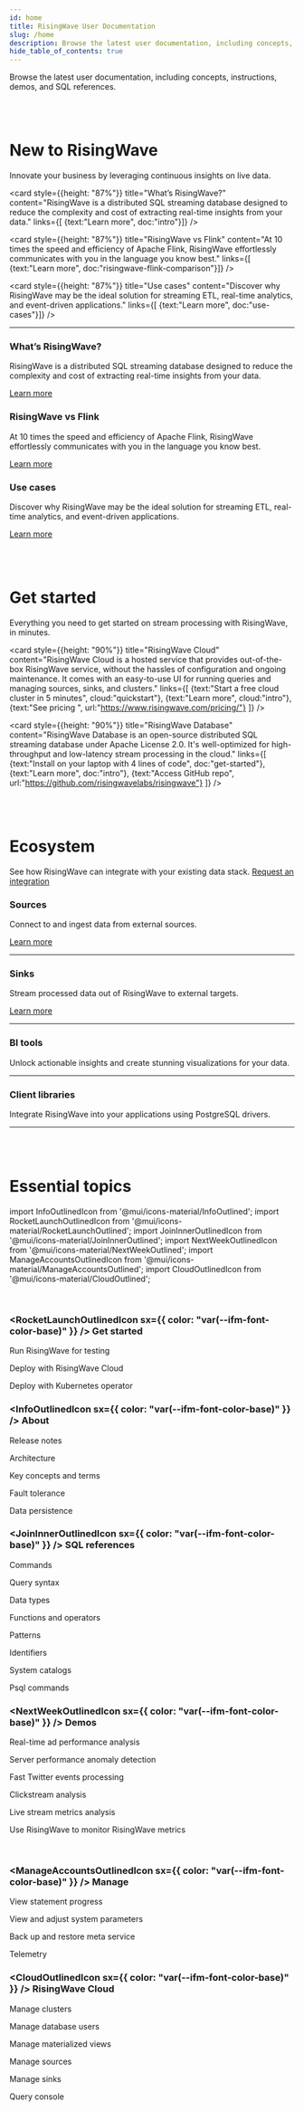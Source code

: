 ```yaml
---
id: home
title: RisingWave User Documentation
slug: /home
description: Browse the latest user documentation, including concepts, instructions, demos, and SQL references.
hide_table_of_contents: true
---
```


Browse the latest user documentation, including concepts, instructions, demos, and SQL references.

<br/><br/>

# New to RisingWave

Innovate your business by leveraging continuous insights on live data.

<grid
 container
 direction="row"
 spacing="15"
 justifyContent="space-between"
 justifyItems="stretch"
 alignItems="stretch">

<grid item xs={12} sm={6} md={4}>

 <card
 style={{height: "87%"}}
 title="What’s RisingWave?"
 content="RisingWave is a distributed SQL streaming database designed to reduce the complexity and cost of extracting real-time insights from your data."
 links={[
 {text:"Learn more", doc:"intro"}]}
 />

</grid>

<grid item xs={12} sm={6} md={4}>

 <card
 style={{height: "87%"}}
 title="RisingWave vs Flink"
 content="At 10 times the speed and efficiency of Apache Flink, RisingWave effortlessly communicates with you in the language you know best."
 links={[
 {text:"Learn more", doc:"risingwave-flink-comparison"}]}
 />
  
</grid>

<grid item xs={12} sm={6} md={4}>

<card
 style={{height: "87%"}}
 title="Use cases"
 content="Discover why RisingWave may be the ideal solution for streaming ETL, real-time analytics, and event-driven applications."
 links={[
 {text:"Learn more", doc:"use-cases"}]}
 />
  
</grid>

</grid>

---

<grid
 container
 direction="row"
 spacing="30"
 justifyContent="space-between"
 justifyItems="stretch"
 alignItems="stretch">

<grid item xs={12} sm={6} md={4}>

### What’s RisingWave?

RisingWave is a distributed SQL streaming database designed to reduce the complexity and cost of extracting real-time insights from your data.

[Learn more](/intro.md)

</grid>

<grid item xs={12} sm={6} md={4}>

### RisingWave vs Flink

At 10 times the speed and efficiency of Apache Flink, RisingWave effortlessly communicates with you in the language you know best.

[Learn more](/risingwave-flink-comparison.md)
  
</grid>

<grid item xs={12} sm={6} md={4}>

### Use cases

Discover why RisingWave may be the ideal solution for streaming ETL, real-time analytics, and event-driven applications.

[Learn more](/use-cases.md)
  
</grid>

</grid>

<br/><br/>

# Get started

Everything you need to get started on stream processing with RisingWave, in minutes.

 <grid
 container
 direction="row"
 spacing="15"
 justifyContent="space-between"
 justifyItems="stretch"
 alignItems="stretch">

<grid item xs={12} sm={6} md={6}>

 <card
 style={{height: "90%"}}
 title="RisingWave Cloud"
 content="RisingWave Cloud is a hosted service that provides out-of-the-box RisingWave service, without the hassles of configuration and ongoing maintenance. It comes with an easy-to-use UI for running queries and managing sources, sinks, and clusters."
 links={[
 {text:"Start a free cloud cluster in 5 minutes", cloud:"quickstart"},
 {text:"Learn more", cloud:"intro"},
 {text:"See pricing ", url:"https://www.risingwave.com/pricing/"}
 ]}
 />

</grid>

<grid item xs={12} sm={6} md={6}>

<card
 style={{height: "90%"}}
 title="RisingWave Database"
 content="RisingWave Database is an open-source distributed SQL streaming database under Apache License 2.0. It's well-optimized for high-throughput and low-latency stream processing in the cloud."
 links={[
 {text:"Install on your laptop with 4 lines of code", doc:"get-started"},
 {text:"Learn more", doc:"intro"},
 {text:"Access GitHub repo", url:"https://github.com/risingwavelabs/risingwave"}
 ]}
 />
  
</grid>

</grid>

<br/><br/>

# Ecosystem

See how RisingWave can integrate with your existing data stack. [Request an integration](/ingestion-overview.md)

### Sources

<grid
 container
 direction="row"
 spacing="20"
 justifyContent="space-between"
 justifyItems="stretch"
 alignItems="stretch">

<grid item xs={12} sm={4} md={4}>

Connect to and ingest data from external sources.

[Learn more](/data-ingestion.md)

</grid>

<grid item xs={12} sm={8} md={8}>

---
  
</grid>

</grid>

### Sinks

<grid
 container
 direction="row"
 spacing="20"
 justifyContent="space-between"
 justifyItems="stretch"
 alignItems="stretch">

<grid item xs={12} sm={4} md={4}>

Stream processed data out of RisingWave to external targets.

[Learn more](/data-delivery.md)

</grid>

<grid item xs={12} sm={8} md={8}>

---
  
</grid>

</grid>

### BI tools

<grid
 container
 direction="row"
 spacing="20"
 justifyContent="space-between"
 justifyItems="stretch"
 alignItems="stretch">

<grid item xs={12} sm={4} md={4}>

Unlock actionable insights and create stunning visualizations for your data.

</grid>

<grid item xs={12} sm={8} md={8}>

---
  
</grid>

</grid>

### Client libraries

<grid
 container
 direction="row"
 spacing="20"
 justifyContent="space-between"
 justifyItems="stretch"
 alignItems="stretch">

<grid item xs={12} sm={4} md={4}>

Integrate RisingWave into your applications using PostgreSQL drivers.

</grid>

<grid item xs={12} sm={8} md={8}>

---
  
</grid>

</grid>

<br/><br/>

# Essential topics

import InfoOutlinedIcon from '@mui/icons-material/InfoOutlined';
import RocketLaunchOutlinedIcon from '@mui/icons-material/RocketLaunchOutlined';
import JoinInnerOutlinedIcon from '@mui/icons-material/JoinInnerOutlined';
import NextWeekOutlinedIcon from '@mui/icons-material/NextWeekOutlined';
import ManageAccountsOutlinedIcon from '@mui/icons-material/ManageAccountsOutlined';
import CloudOutlinedIcon from '@mui/icons-material/CloudOutlined';

<br/>

<grid
 container
 direction="row"
 spacing="15"
 justifyContent="flex-start"
 justifyItems="stretch"
 alignItems="stretch">

<grid item xs={6} sm={6} md={3}>

### <RocketLaunchOutlinedIcon sx={{ color: "var(--ifm-font-color-base)" }} /> Get started

Run RisingWave for testing

Deploy with RisingWave Cloud

Deploy with Kubernetes operator
  
</grid>

<grid item xs={6} sm={6} md={3}>

### <InfoOutlinedIcon sx={{ color: "var(--ifm-font-color-base)" }} /> About

Release notes

Architecture

Key concepts and terms

Fault tolerance

Data persistence

</grid>

<grid item xs={6} sm={6} md={3}>

### <JoinInnerOutlinedIcon sx={{ color: "var(--ifm-font-color-base)" }} /> SQL references

Commands

Query syntax

Data types

Functions and operators

Patterns

Identifiers

System catalogs

Psql commands
  
</grid>

<grid item xs={6} sm={6} md={3}>

### <NextWeekOutlinedIcon sx={{ color: "var(--ifm-font-color-base)" }} /> Demos

Real-time ad performance analysis

Server performance anomaly detection

Fast Twitter events processing

Clickstream analysis

Live stream metrics analysis

Use RisingWave to monitor RisingWave metrics

</grid>

</grid>

<br/>

<grid
 container
 direction="row"
 spacing="15"
 justifyContent="flex-start"
 justifyItems="stretch"
 alignItems="stretch">

<grid item xs={6} sm={6} md={3}>

### <ManageAccountsOutlinedIcon sx={{ color: "var(--ifm-font-color-base)" }} /> Manage

View statement progress

View and adjust system parameters

Back up and restore meta service

Telemetry
  
</grid>

<grid item xs={6} sm={6} md={3}>

### <CloudOutlinedIcon sx={{ color: "var(--ifm-font-color-base)" }} /> RisingWave Cloud

Manage clusters

Manage database users

Manage materialized views

Manage sources

Manage sinks

Query console
  
</grid>

</grid>